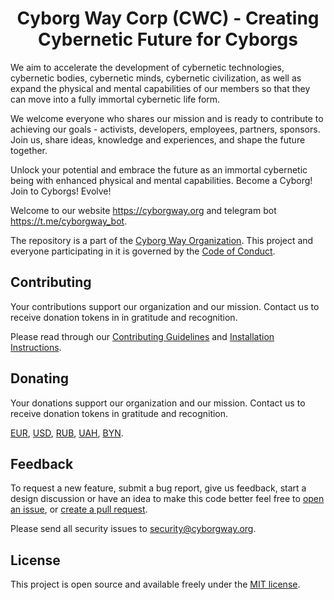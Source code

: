 <h1 align="center">Cyborg Way Corp (CWC) - Creating Cybernetic Future for Cyborgs</h1>

We aim to accelerate the development of cybernetic technologies, cybernetic bodies, cybernetic minds, cybernetic civilization, as well as expand the physical and mental capabilities of our members so that they can move into a fully immortal cybernetic life form.

We welcome everyone who shares our mission and is ready to contribute to achieving our goals - activists, developers, employees, partners, sponsors. Join us, share ideas, knowledge and experiences, and shape the future together.

Unlock your potential and embrace the future as an immortal cybernetic being with enhanced physical and mental capabilities. Become a Cyborg! Join to Cyborgs! Evolve!

Welcome to our website https://cyborgway.org and telegram bot https://t.me/cyborgway_bot.

The repository is a part of the [Cyborg Way Organization](https://github.com/cyborgway-org). This project and everyone participating in it is governed by the [Code of Conduct](CODE_OF_CONDUCT.md).

## Contributing

Your contributions support our organization and our mission. Contact us to receive donation tokens in in gratitude and recognition.

Please read through our [Contributing Guidelines](CONTRIBUTING.md) and [Installation Instructions](INSTALL.md).

## Donating

Your donations support our organization and our mission. Contact us to receive donation tokens in gratitude and recognition.

[EUR](https://stellar.expert/explorer/public/asset/EUR-GCIKFVTBQ4QPM3IWTOKXKLHKJLVJWHN6QAFIVMQEKGUPGBFLXMUGWXAB), [USD](https://stellar.expert/explorer/public/asset/USD-GCIKFVTBQ4QPM3IWTOKXKLHKJLVJWHN6QAFIVMQEKGUPGBFLXMUGWXAB), [RUB](https://stellar.expert/explorer/public/asset/RUB-GCIKFVTBQ4QPM3IWTOKXKLHKJLVJWHN6QAFIVMQEKGUPGBFLXMUGWXAB), [UAH](https://stellar.expert/explorer/public/asset/UAH-GCIKFVTBQ4QPM3IWTOKXKLHKJLVJWHN6QAFIVMQEKGUPGBFLXMUGWXAB), [BYN](https://stellar.expert/explorer/public/asset/BYN-GCIKFVTBQ4QPM3IWTOKXKLHKJLVJWHN6QAFIVMQEKGUPGBFLXMUGWXAB).

## Feedback

To request a new feature, submit a bug report, give us feedback, start a design discussion or have an idea to make this code better feel free to [open an issue](https://github.com/cyborgway-org/cyborgway-org/issues), or [create a pull request](https://github.com/cyborgway-org/cyborgway-org/pulls).

Please send all security issues to [security@cyborgway.org](mailto:security@cyborgway.org).

## License

This project is open source and available freely under the [MIT license](LICENSE.md).
